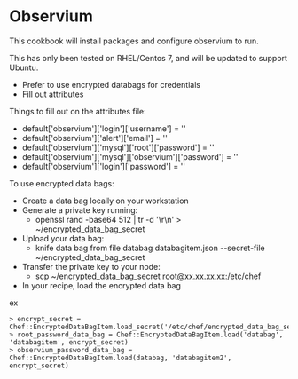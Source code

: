 # Observium

This cookbook will install packages and configure observium to run.

This has only been tested on RHEL/Centos 7, and will be updated to support Ubuntu.

  - Prefer to use encrypted databags for credentials
  - Fill out attributes

Things to fill out on the attributes file:
  - default['observium']['login']['username'] = ''
  - default['observium']['alert']['email'] = ''
  - default['observium']['mysql']['root']['password'] = ''
  - default['observium']['mysql']['observium']['password'] = ''
  - default['observium']['login']['password'] = ''

To use encrypted data bags:
 - Create a data bag locally on your workstation
 - Generate a private key running:
    - openssl rand -base64 512 | tr -d '\r\n' > ~/encrypted_data_bag_secret
 - Upload your data bag:
    - knife data bag from file databag databagitem.json --secret-file ~/encrypted_data_bag_secret
 - Transfer the private key to your node:
    - scp ~/encrypted_data_bag_secret root@xx.xx.xx.xx:/etc/chef
 - In your recipe, load the encrypted data bag

ex

    > encrypt_secret = Chef::EncryptedDataBagItem.load_secret('/etc/chef/encrypted_data_bag_secret')
    > root_password_data_bag = Chef::EncryptedDataBagItem.load('databag', 'databagitem', encrypt_secret)
    > observium_password_data_bag = Chef::EncryptedDataBagItem.load(databag, 'databagitem2', encrypt_secret)
